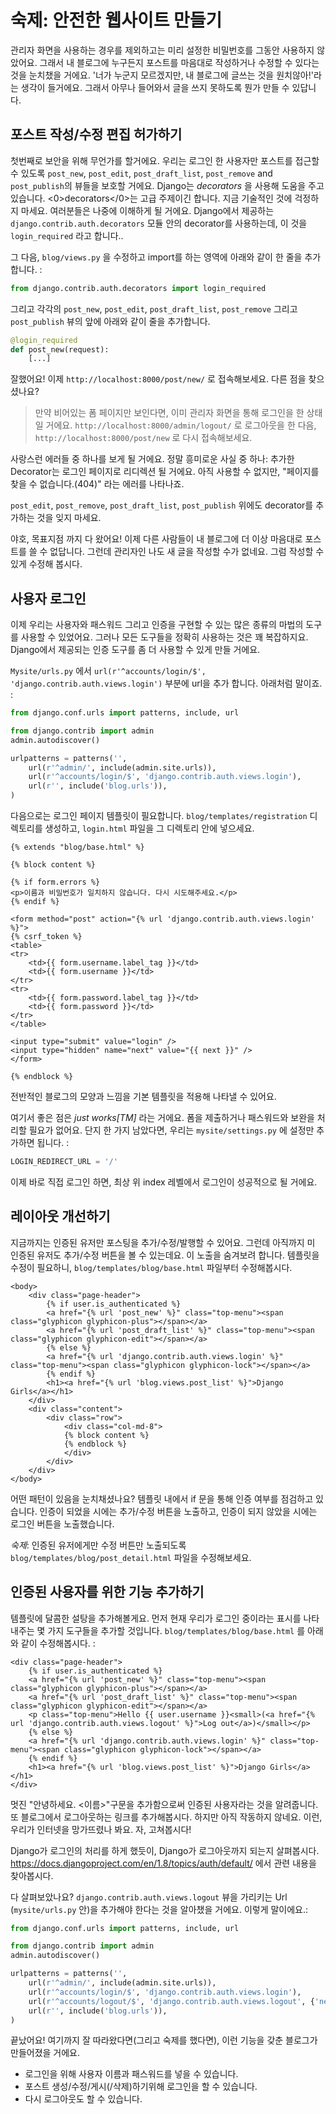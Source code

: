 # 숙제: 안전한 웹사이트 만들기

관리자 화면을 사용하는 경우를 제외하고는 미리 설정한 비밀번호를 그동안 사용하지 않았어요. 그래서 내 블로그에 누구든지 포스트를 마음대로 작성하거나 수정할 수 있다는 것을 눈치챘을 거에요. '너가 누군지 모르겠지만, 내 블로그에 글쓰는 것을 원치않아!'라는 생각이 들거에요. 그래서 아무나 들어와서 글을 쓰지 못하도록 뭔가 만들 수 있답니다.

## 포스트 작성/수정 편집 허가하기

첫번째로 보안을 위해 무언가를 할거에요. 우리는 로그인 한 사용자만 포스트를 접근할 수 있도록 `post_new`, `post_edit`, `post_draft_list`, `post_remove` and `post_publish`의 뷰들을 보호할 거에요. Django는 *decorators* 을 사용해 도움을 주고 있습니다. <0>decorators</0>는 고급 주제이긴 합니다. 지금 기술적인 것에 걱정하지 마세요. 여러분들은 나중에 이해하게 될 거에요. Django에서 제공하는 `django.contrib.auth.decorators` 모듈 안의 decorator를 사용하는데, 이 것을 `login_required` 라고 합니다..

그 다음, `blog/views.py` 을 수정하고 import를 하는 영역에 아래와 같이 한 줄을 추가합니다. :

```python
from django.contrib.auth.decorators import login_required
```

그리고 각각의 `post_new`, `post_edit`, `post_draft_list`, `post_remove` 그리고 `post_publish` 뷰의 앞에 아래와 같이 줄을 추가합니다.

```python
@login_required
def post_new(request):
    [...]
```

잘했어요! 이제 `http://localhost:8000/post/new/` 로 접속해보세요. 다른 점을 찾으셨나요?

> 만약 비어있는 폼 페이지만 보인다면, 이미 관리자 화면을 통해 로그인을 한 상태일 거에요. `http://localhost:8000/admin/logout/` 로 로그아웃을 한 다음, `http://localhost:8000/post/new` 로 다시 접속해보세요. 

사랑스런 에러들 중 하나를 보게 될 거에요. 정말 흥미로운 사실 중 하나: 추가한 Decorator는 로그인 페이지로 리디렉션 될 거에요. 아직 사용할 수 없지만, "페이지를 찾을 수 없습니다.(404)" 라는 에러를 나타나죠.

`post_edit`, `post_remove`, `post_draft_list`, `post_publish` 위에도 decorator를 추가하는 것을 잊지 마세요.

야호, 목표지점 까지 다 왔어요! 이제 다른 사람들이 내 블로그에 더 이상 마음대로 포스트를 쓸 수 없답니다. 그런데 관리자인 나도 새 글을 작성할 수가 없네요. 그럼 작성할 수 있게 수정해 봅시다.

## 사용자 로그인

이제 우리는 사용자와 패스워드 그리고 인증을 구현할 수 있는 많은 종류의 마법의 도구를 사용할 수 있었어요. 그러나 모든 도구들을 정확히 사용하는 것은 꽤 복잡하지요. Django에서 제공되는 인증 도구를 좀 더 사용할 수 있게 만들 거에요.

`Mysite/urls.py` 에서 `url(r'^accounts/login/$', 'django.contrib.auth.views.login')` 부분에 url을 추가 합니다. 아래처럼 말이죠. :

```python
from django.conf.urls import patterns, include, url

from django.contrib import admin
admin.autodiscover()

urlpatterns = patterns('',
    url(r'^admin/', include(admin.site.urls)),
    url(r'^accounts/login/$', 'django.contrib.auth.views.login'),
    url(r'', include('blog.urls')),
)
```

다음으로는 로그인 페이지 템플릿이 필요합니다. `blog/templates/registration` 디렉토리를 생성하고, `login.html` 파일을 그 디렉토리 안에 넣으세요. 

```django
{% extends "blog/base.html" %}

{% block content %}

{% if form.errors %}
<p>이름과 비밀번호가 일치하지 않습니다. 다시 시도해주세요.</p>
{% endif %}

<form method="post" action="{% url 'django.contrib.auth.views.login' %}">
{% csrf_token %}
<table>
<tr>
    <td>{{ form.username.label_tag }}</td>
    <td>{{ form.username }}</td>
</tr>
<tr>
    <td>{{ form.password.label_tag }}</td>
    <td>{{ form.password }}</td>
</tr>
</table>

<input type="submit" value="login" />
<input type="hidden" name="next" value="{{ next }}" />
</form>

{% endblock %}
```

전반적인 블로그의 모양과 느낌을 기본 템플릿을 적용해 나타낼 수 있어요.

여기서 좋은 점은 *just works[TM]* 라는 거에요. 폼을 제출하거나 패스워드와 보완을 처리할 필요가 없어요. 단지 한 가지 남았다면, 우리는 `mysite/settings.py` 에 설정만 추가하면 됩니다. :

```python
LOGIN_REDIRECT_URL = '/'
```

이제 바로 직접 로그인 하면, 최상 위 index 레벨에서 로그인이 성공적으로 될 거에요.

## 레이아웃 개선하기

지금까지는 인증된 유저만 포스팅을 추가/수정/발행할 수 있어요. 그런데 아직까지 미 인증된 유저도 추가/수정 버튼을 볼 수 있는데요. 이 노출을 숨겨보려 합니다. 템플릿을 수정이 필요하니, `blog/templates/blog/base.html` 파일부터 수정해봅시다.

```django
<body>
    <div class="page-header">
        {% if user.is_authenticated %}
        <a href="{% url 'post_new' %}" class="top-menu"><span class="glyphicon glyphicon-plus"></span></a>
        <a href="{% url 'post_draft_list' %}" class="top-menu"><span class="glyphicon glyphicon-edit"></span></a>
        {% else %}
        <a href="{% url 'django.contrib.auth.views.login' %}" class="top-menu"><span class="glyphicon glyphicon-lock"></span></a>
        {% endif %}
        <h1><a href="{% url 'blog.views.post_list' %}">Django Girls</a></h1>
    </div>
    <div class="content">
        <div class="row">
            <div class="col-md-8">
            {% block content %}
            {% endblock %}
            </div>
        </div>
    </div>
</body>
```

어떤 패턴이 있음을 눈치채셨나요? 템플릿 내에서 if 문을 통해 인증 여부를 점검하고 있습니다. 인증이 되었을 시에는 추가/수정 버튼을 노출하고, 인증이 되지 않았을 시에는 로그인 버튼을 노출했습니다.

*숙제*: 인증된 유저에게만 수정 버튼만 노출되도록 `blog/templates/blog/post_detail.html` 파일을 수정해보세요.

## 인증된 사용자를 위한 기능 추가하기

템플릿에 달콤한 설탕을 추가해볼게요. 먼저 현재 우리가 로그인 중이라는 표시를 나타내주는 몇 가지 도구들을 추가할 것입니다. `blog/templates/blog/base.html` 를 아래와 같이 수정해봅시다. :

```django
<div class="page-header">
    {% if user.is_authenticated %}
    <a href="{% url 'post_new' %}" class="top-menu"><span class="glyphicon glyphicon-plus"></span></a>
    <a href="{% url 'post_draft_list' %}" class="top-menu"><span class="glyphicon glyphicon-edit"></span></a>
    <p class="top-menu">Hello {{ user.username }}<small>(<a href="{% url 'django.contrib.auth.views.logout' %}">Log out</a>)</small></p>
    {% else %}
    <a href="{% url 'django.contrib.auth.views.login' %}" class="top-menu"><span class="glyphicon glyphicon-lock"></span></a>
    {% endif %}
    <h1><a href="{% url 'blog.views.post_list' %}">Django Girls</a></h1>
</div>
```

멋진 "안녕하세요. <이름>"구문을 추가함으로써 인증된 사용자라는 것을 알려줍니다. 또 블로그에서 로그아웃하는 링크를 추가해봅시다. 하지만 아직 작동하지 않네요. 이런, 우리가 인터넷을 망가뜨렸나 봐요. 자, 고쳐봅시다!

Django가 로그인의 처리를 하게 했듯이, Django가 로그아웃까지 되는지 살펴봅시다. https://docs.djangoproject.com/en/1.8/topics/auth/default/ 에서 관련 내용을 찾아봅시다.

다 살펴보았나요? `django.contrib.auth.views.logout` 뷰을 가리키는 Url (`mysite/urls.py` 안)을 추가해야 한다는 것을 알아챘을 거에요. 이렇게 말이에요.:

```python
from django.conf.urls import patterns, include, url

from django.contrib import admin
admin.autodiscover()

urlpatterns = patterns('',
    url(r'^admin/', include(admin.site.urls)),
    url(r'^accounts/login/$', 'django.contrib.auth.views.login'),
    url(r'^accounts/logout/$', 'django.contrib.auth.views.logout', {'next_page': '/'}),
    url(r'', include('blog.urls')),
)
```

끝났어요! 여기까지 잘 따라왔다면(그리고 숙제를 했다면), 이런 기능을 갖춘 블로그가 만들어졌을 거에요.

  * 로그인을 위해 사용자 이름과 패스워드를 넣을 수 있습니다.
  * 포스트 생성/수정/게시(/삭제)하기위해 로그인을 할 수 있습니다.
  * 다시 로그아웃도 할 수 있습니다.